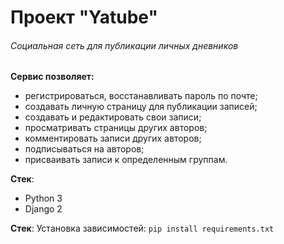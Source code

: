 # Проект "Yatube"
###### Cоциальная сеть для публикации личных дневников

**Сервис позволяет:**
- регистрироваться, восстанавливать пароль по почте;
- создавать личную страницу для публикации записей;
- создавать и редактировать свои записи;
- просматривать страницы других авторов;
- комментировать записи других авторов;
- подписываться на авторов;
- присваивать записи к определенным группам.

**Cтек**:
- Python 3
- Django 2
   
**Cтек**:
Установка зависимостей: `pip install requirements.txt`
